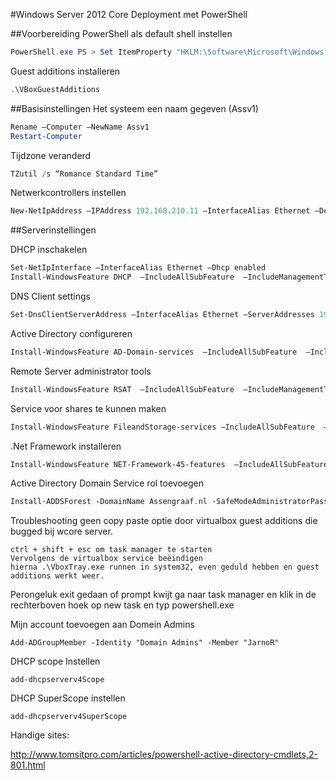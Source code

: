 #Windows Server 2012 Core Deployment met PowerShell

##Voorbereiding
PowerShell als default shell instellen
```Powershell
PowerShell.exe PS > Set ItemProperty "HKLM:\Software\Microsoft\Windows NT\ CurrentVersion\winlogon" Shell PowerShell.exe
```

Guest additions installeren
```Powershell
.\VBoxGuestAdditions
```


##Basisinstellingen
Het systeem een naam gegeven (Assv1)
```Powershell
Rename –Computer –NewName Assv1
Restart-Computer
```

Tijdzone veranderd
```Powershell
TZutil /s “Romance Standard Time”
```

Netwerkcontrollers instellen
```Powershell
New-NetIpAddress –IPAddress 192.168.210.11 –InterfaceAlias Ethernet –DefaultGateway 192.168.210.1 –AddressFamily Ipv4 –PrefixLength 24
```


##Serverinstellingen

DHCP inschakelen
```Powershell
Set-NetIpInterface –InterfaceAlias Ethernet –Dhcp enabled
Install-WindowsFeature DHCP  –IncludeAllSubFeature  –IncludeManagementTools 
```

DNS Client settings
```Powershell
Set-DnsClientServerAddress –InterfaceAlias Ethernet –ServerAddresses 192.168.110.1
```

Active Directory configureren
```Powershell
Install-WindowsFeature AD-Domain-services  –IncludeAllSubFeature  –IncludeManagementTools
```

Remote Server administrator tools
```Powershell
Install-WindowsFeature RSAT  –IncludeAllSubFeature  –IncludeManagementTools
```

Service voor shares te kunnen maken
```Powershell
Install-WindowsFeature FileandStorage-services –IncludeAllSubFeature  –IncludeManagementTools
```

.Net Framework installeren
```Powershell
Install-WindowsFeature NET-Framework-45-features  –IncludeAllSubFeature  –IncludeManagementTools
```

Active Directory Domain Service rol toevoegen
```Powershell
Install‑ADDSForest ‑DomainName Assengraaf.nl ‑SafeModeAdministratorPassword (ConvertTo‑SecureString Test123 ‑AsPlainText ‑Force) -DomainMode Win2012 ‑DomainNetbiosname Assengraaf ‑ForestMode Win2012 ‑InstallDNS
```

Troubleshooting geen copy paste optie door virtualbox guest additions die bugged bij wcore server. 

```
ctrl + shift + esc om task manager te starten
Vervolgens de virtualbox service beëindigen
hierna .\VboxTray.exe runnen in system32, even geduld hebben en guest additions werkt weer.
```

Perongeluk exit gedaan of prompt kwijt ga naar task manager en klik in de rechterboven hoek op new task en typ powershell.exe

Mijn account toevoegen aan Domein Admins


```Add-ADGroupMember -Identity "Domain Admins" -Member "JarnoR" ```

DHCP scope Instellen

```
add-dhcpserverv4Scope
```

DHCP SuperScope instellen

```
add-dhcpserverv4SuperScope
```

Handige sites:

http://www.tomsitpro.com/articles/powershell-active-directory-cmdlets,2-801.html
